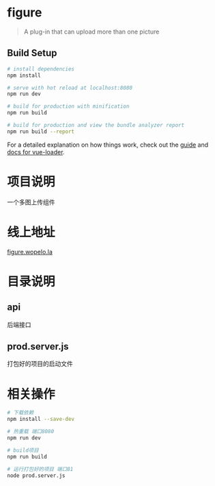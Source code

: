 # figure

> A plug-in that can upload more than one picture

## Build Setup

``` bash
# install dependencies
npm install

# serve with hot reload at localhost:8080
npm run dev

# build for production with minification
npm run build

# build for production and view the bundle analyzer report
npm run build --report
```

For a detailed explanation on how things work, check out the [guide](http://vuejs-templates.github.io/webpack/) and [docs for vue-loader](http://vuejs.github.io/vue-loader).

# 项目说明
一个多图上传组件

# 线上地址
[figure.wopelo.la](http://figure.wopelo.la)

# 目录说明

## api
后端接口

## prod.server.js
打包好的项目的启动文件

# 相关操作

``` bash
# 下载依赖
npm install --save-dev

# 热重载 端口8080
npm run dev

# build项目
npm run build

# 运行打包好的项目 端口81
node prod.server.js